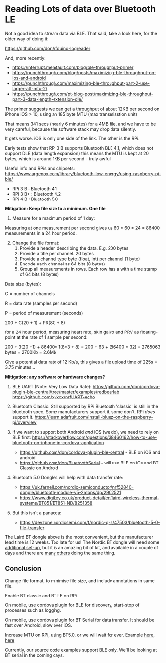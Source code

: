 # Reading Lots of data over Bluetooth LE

Not a good idea to stream data via BLE. That said, take a look here, for the older way of doing it:

https://github.com/don/rfduino-logreader

And, more recently:

* https://interrupt.memfault.com/blog/ble-throughput-primer
* https://punchthrough.com/blog/posts/maximizing-ble-throughput-on-ios-and-android
* https://punchthrough.com/maximizing-ble-throughput-part-2-use-larger-att-mtu-2/
* https://punchthrough.com/pt-blog-post/maximizing-ble-throughput-part-3-data-length-extension-dle/


The primer suggests we can get a throughput of about 12KB per second on iPhone iOS > 10, using an 185 byte MTU  (max transmisstion unit)

That means 341 secs  (nearly 6 minutes) for a 4MB file, and we have to be very careful, because the software stack may drop data silently.

It gets worse. iOS is only one side of the link. The other is the RPi.

Early tests show that RPi 3 B supports Bluetooth BLE 4.1, which does not support DLE (data length expansion) this means the MTU is kept at 20 bytes, which is around 1KB per second - truly awful.

Useful info and RPis and chipsets: https://www.argenox.com/library/bluetooth-low-energy/using-raspberry-pi-ble/
   * RPi 3 B  : Bluetooth 4.1
   * RPi 3 B+ : Bluetooth 4.2
   * RPi 4 B  : Bluetooth 5.0

**Mitigation: Keep file size to a minimum. One file**

1. Measure for a maximum period of 1 day:

Measuring at one measurement per second gives us 60 * 60 * 24 = 86400 measurements in a 24 hour period.

2. Change the file format:
   1. Provide a header, describing the data. E.g. 200 bytes
   2. Provide a title per channel. 20 bytes
   3. Provide a channel type byte (float, int) per channel (1 byte)
   4. Encode each channel as 64 bits (8 bytes)
   5. Group all measurements in rows. Each row has a with a time stamp of 64 bits (8 bytes)

Data size (bytes):

C = number of channels

R = data rate (samples per second)

P = period of measurement (seconds)

200 + C(20 + 1) + PR(8C + 8) 

for a 24 hour period, measuring heart rate, skin galvo and PRV as floating-point at the rate of 1 sample per second:

200 + 3(20 +1) + 86400* 1(8*3 + 8) = 200 + 63 + (86400 * 32) = 2765063 bytes = 2700Kb = 2.6Mb

Give a potential data rate of 12 Kb/s, this gives a file upload time of 225s = 3.75 minutes...

**Mitigation: any software or hardware changes?**

1. BLE UART (Note: Very Low Data Rate): 
   https://github.com/don/cordova-plugin-ble-central/tree/master/examples/redbearlab
   https://github.com/xykox/nrfUART-echo
2. Bluetooth Classic: Still supported by RPi
Bluetooth 'classic' is still in the bluetooth spec. Some manufacturers support it, some don't. RPi *does* support it. 
https://learn.adafruit.com/install-bluez-on-the-raspberry-pi/overview
3. If we want to support both Android *and* iOS (we do), we need to rely on BLE first: https://stackoverflow.com/questions/38460162/how-to-use-bluetooth-on-iphone-in-cordova-application
   * https://github.com/don/cordova-plugin-ble-central - BLE on iOS and android
   * https://github.com/don/BluetoothSerial - will use BLE on iOs and BT Classic on Android
4. Bluetooth 5.0 Dongles will help with data transfer rate:

   * https://uk.farnell.com/nordic-semiconductor/nrf52840-dongle/bluetooth-module-v5-2mbps/dp/2902521
   * https://www.digikey.co.uk/product-detail/en/laird-wireless-thermal-systems/BT851/BT851-ND/8251358
5. But this isn't  a panacea:
   * https://devzone.nordicsemi.com/f/nordic-q-a/47503/bluetooth-5-0-file-transfer

The Laird BT dongle above is the most convenient, but the manufacturer lead time is 12 weeks. Too late for us!
The Nordic BT dongle will need some [additional set-up](https://www.nordicsemi.com/Software-and-tools/Software/S140), but it is an amazing bit of kit, and available in a couple of days and there are [many others](https://devzone.nordicsemi.com/f/nordic-q-a/28640/maximum-att-mtu-for-ble-nus) doing the same thing.

## Conclusion

Change file format, to minimise file size, and include annotations in same file.

Enable BT classic and BT LE on RPi.

On mobile, use cordova plugin for BLE for discovery, start-stop of processes such as logging.

On mobile, use cordova plugin for BT Serial for data transfer. It should be fast over Android, slow over iOS.

Increase MTU on RPi, using BT5.0, or we will wait for ever. Example [here](https://www.tonymacx86.com/threads/how-to-bluetooth-5-0-usb-dongle-guide.287115/), [here](https://github.com/don/BluetoothSerial)

Currently, our source code examples support BLE only. We'll be looking at BT serial in the coming days.